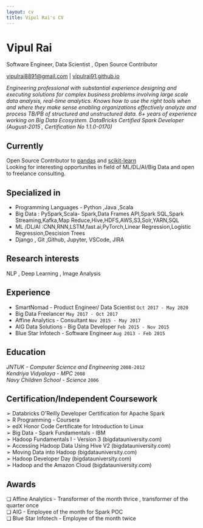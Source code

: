 ```yaml
---
layout: cv
title: Vipul Rai's CV
---
```


# Vipul Rai

Software Engineer, Data Scientist , Open Source Contributor

<div id="webaddress"><a href="vipulrai8891@gmail.com">vipulrai8891@gmail.com</a>
| <a href="https://vipulrai91.github.io/">vipulrai91.github.io</a></div>

_Engineering professional with substantial experience designing and executing solutions for complex business problems involving large scale data analysis, real-time analytics. Knows how to use the right tools when and where they make sense enabling organizations effectively analyze and process TB/PB of structured and unstructured data. 6+ years of experience working on Big Data Ecosystem. DataBricks Certified Spark Developer (August-2015 , Certification No 1.1.0-0170)_

## Currently

Open Source Contributor to [pandas](https://github.com/pandas-dev/pandas) and [scikit-learn](https://github.com/scikit-learn/scikit-learn)<br>
Looking for interesting opportunites in field of ML/DL/AI/Big Data and open to freelance consulting.

## Specialized in

- Programming Languages - Python ,Java ,Scala
- Big Data : PySpark,Scala- Spark,Data Frames API,Spark SQL,Spark Streaming,Kafka,Map Reduce,Hive,HDFS,AWS,S3,Solr,YARN,SQL
- ML /DL/AI :CNN,RNN,LSTM,fast.ai,PyTorch,Linear Regression,Logistic Regression,Descision Trees
- Django , Git ,Github, Jupyter, VSCode, JIRA

## Research interests

NLP , Deep Learning , Image Analysis

## Experience

- SmartNomad - Product Engineer/ Data Scientist `Oct 2017 - May 2020`
- Big Data Freelancer `May 2017 - Oct 2017`
- Affine Analytics - Consultant `Nov 2015 - May 2017`
- AIG Data Solutions - Big Data Developer `Feb 2015 - Nov 2015`
- Blue Star Infotech - Software Engineer `Aug 2013 - Feb 2015`

## Education

_JNTUK - Computer Science and Engineering_ `2008-2012`<br>
_Kendriya Vidyalaya - MPC_ `2008`<br>
_Navy Children School - Science_ `2006`

## Certification/Independent Coursework

➢ Databricks O'Reilly Developer Certification for Apache Spark<br>
➢ R Programming - Coursera<br>
➢ edX Honor Code Certificate for Introduction to Linux<br>
➢ Big Data - Spark Fundamentals - IBM<br>
➢ Hadoop Fundamentals I - Version 3 (bigdatauniversity.com)<br>
➢ Accessing Hadoop Data Using Hive V2 (bigdatauniversity.com)<br>
➢ Moving Data into Hadoop (bigdatauniversity.com)<br>
➢ Hadoop Developer Day (bigdatauniversity.com)<br>
➢ Hadoop and the Amazon Cloud (bigdatauniversity.com)

## Awards

❏ Affine Analytics - Transformer of the month thrice , transformer of the quarter once<br>
❏ AIG - Employee of the month for Spark POC<br>
❏ Blue Star Infotech - Employee of the month twice 

<!-- ### Footer Last updated: May 2020 -->
